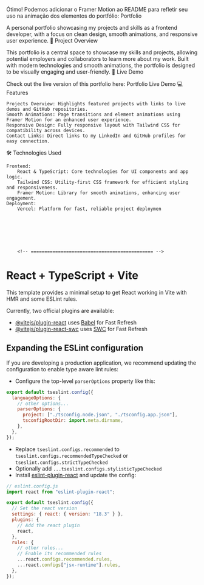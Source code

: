 Ótimo! Podemos adicionar o Framer Motion ao README para refletir seu uso na animação dos elementos do portfólio:
Portfolio

A personal portfolio showcasing my projects and skills as a frontend developer, with a focus on clean design, smooth animations, and responsive user experience.
📝 Project Overview

This portfolio is a central space to showcase my skills and projects, allowing potential employers and collaborators to learn more about my work. Built with modern technologies and smooth animations, the portfolio is designed to be visually engaging and user-friendly.
🚀 Live Demo

Check out the live version of this portfolio here: Portfolio Live Demo
💻 Features

    Projects Overview: Highlights featured projects with links to live demos and GitHub repositories.
    Smooth Animations: Page transitions and element animations using Framer Motion for an enhanced user experience.
    Responsive Design: Fully responsive layout with Tailwind CSS for compatibility across devices.
    Contact Links: Direct links to my LinkedIn and GitHub profiles for easy connection.

🛠 Technologies Used

    Frontend:
        React & TypeScript: Core technologies for UI components and app logic.
        Tailwind CSS: Utility-first CSS framework for efficient styling and responsiveness.
        Framer Motion: Library for smooth animations, enhancing user engagement.
    Deployment:
        Vercel: Platform for fast, reliable project deploymen







        <!-- ============================================= -->

# React + TypeScript + Vite

This template provides a minimal setup to get React working in Vite with HMR and some ESLint rules.

Currently, two official plugins are available:

- [@vitejs/plugin-react](https://github.com/vitejs/vite-plugin-react/blob/main/packages/plugin-react/README.md) uses [Babel](https://babeljs.io/) for Fast Refresh
- [@vitejs/plugin-react-swc](https://github.com/vitejs/vite-plugin-react-swc) uses [SWC](https://swc.rs/) for Fast Refresh

## Expanding the ESLint configuration

If you are developing a production application, we recommend updating the configuration to enable type aware lint rules:

- Configure the top-level `parserOptions` property like this:

```js
export default tseslint.config({
  languageOptions: {
    // other options...
    parserOptions: {
      project: ["./tsconfig.node.json", "./tsconfig.app.json"],
      tsconfigRootDir: import.meta.dirname,
    },
  },
});
```

- Replace `tseslint.configs.recommended` to `tseslint.configs.recommendedTypeChecked` or `tseslint.configs.strictTypeChecked`
- Optionally add `...tseslint.configs.stylisticTypeChecked`
- Install [eslint-plugin-react](https://github.com/jsx-eslint/eslint-plugin-react) and update the config:

```js
// eslint.config.js
import react from "eslint-plugin-react";

export default tseslint.config({
  // Set the react version
  settings: { react: { version: "18.3" } },
  plugins: {
    // Add the react plugin
    react,
  },
  rules: {
    // other rules...
    // Enable its recommended rules
    ...react.configs.recommended.rules,
    ...react.configs["jsx-runtime"].rules,
  },
});
```
